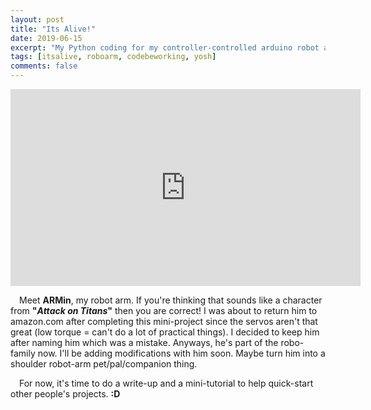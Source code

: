 ```yaml
---
layout: post
title: "Its Alive!"
date: 2019-06-15
excerpt: "My Python coding for my controller-controlled arduino robot arm beagleboard.org."
tags: [itsalive, roboarm, codebeworking, yosh]
comments: false
---
```

	
  <iframe width="560" height="315" src="https://www.youtube.com/embed/brIPkjV23HA" frameborder="0"> </iframe>

&ensp;&ensp;Meet <b>ARMin</b>, my robot arm. If you're thinking that sounds like a character from <b>"<i>Attack on Titans</i>"</b> then you are correct! I was about to return him to amazon.com after completing this mini-project since the servos aren't that great (low torque = can't do a lot of practical things). I decided to keep him after naming him which was a mistake. Anyways, he's part of the robo-family now. I'll be adding modifications with him soon. Maybe turn him into a shoulder robot-arm pet/pal/companion thing. 

&ensp;&ensp;For now, it's time to do a write-up and a mini-tutorial to help quick-start other people's projects. <b>:D</b>

